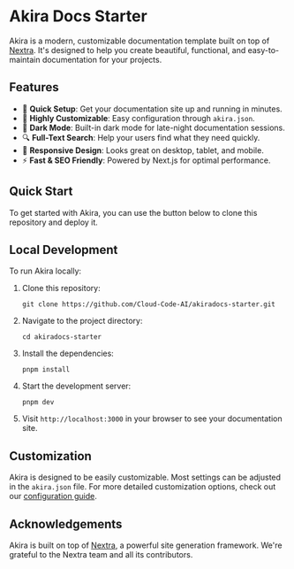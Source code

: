 # Akira Docs Starter

Akira is a modern, customizable documentation template built on top of [Nextra](https://nextra.site). It's designed to help you create beautiful, functional, and easy-to-maintain documentation for your projects.

## Features

- 🚀 **Quick Setup**: Get your documentation site up and running in minutes.
- 🎨 **Highly Customizable**: Easy configuration through `akira.json`.
- 🌙 **Dark Mode**: Built-in dark mode for late-night documentation sessions.
- 🔍 **Full-Text Search**: Help your users find what they need quickly.
- 📱 **Responsive Design**: Looks great on desktop, tablet, and mobile.
- ⚡ **Fast & SEO Friendly**: Powered by Next.js for optimal performance.

## Quick Start

To get started with Akira, you can use the button below to clone this repository and deploy it.

## Local Development

To run Akira locally:

1. Clone this repository:
   ```
   git clone https://github.com/Cloud-Code-AI/akiradocs-starter.git
   ```
2. Navigate to the project directory:
   ```
   cd akiradocs-starter
   ```
3. Install the dependencies:
   ```
   pnpm install
   ```
4. Start the development server:
   ```
   pnpm dev
   ```
5. Visit `http://localhost:3000` in your browser to see your documentation site.

## Customization

Akira is designed to be easily customizable. Most settings can be adjusted in the `akira.json` file. For more detailed customization options, check out our [configuration guide](./docs/configuration.md).

## Acknowledgements

Akira is built on top of [Nextra](https://nextra.site), a powerful site generation framework. We're grateful to the Nextra team and all its contributors.
